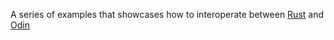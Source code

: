 A series of examples that showcases how to interoperate between [Rust] and [Odin]

[Rust]: https://www.rust-lang.org/
[Odin]: http://odin-lang.org/

